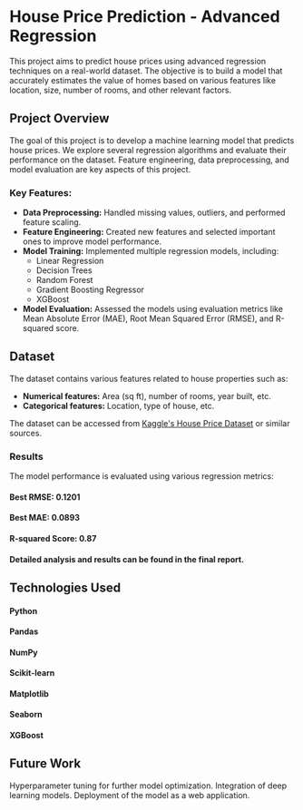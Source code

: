 # House Price Prediction - Advanced Regression

This project aims to predict house prices using advanced regression techniques on a real-world dataset. The objective is to build a model that accurately estimates the value of homes based on various features like location, size, number of rooms, and other relevant factors.

## Project Overview

The goal of this project is to develop a machine learning model that predicts house prices. We explore several regression algorithms and evaluate their performance on the dataset. Feature engineering, data preprocessing, and model evaluation are key aspects of this project.

### Key Features:
- **Data Preprocessing:** Handled missing values, outliers, and performed feature scaling.
- **Feature Engineering:** Created new features and selected important ones to improve model performance.
- **Model Training:** Implemented multiple regression models, including:
  - Linear Regression
  - Decision Trees
  - Random Forest
  - Gradient Boosting Regressor
  - XGBoost
- **Model Evaluation:** Assessed the models using evaluation metrics like Mean Absolute Error (MAE), Root Mean Squared Error (RMSE), and R-squared score.

## Dataset

The dataset contains various features related to house properties such as:
- **Numerical features:** Area (sq ft), number of rooms, year built, etc.
- **Categorical features:** Location, type of house, etc.

The dataset can be accessed from [Kaggle's House Price Dataset](https://www.kaggle.com/c/house-prices-advanced-regression-techniques/data) or similar sources.



### Results
The model performance is evaluated using various regression metrics:
#### Best RMSE: 0.1201
#### Best MAE: 0.0893
#### R-squared Score: 0.87
#### Detailed analysis and results can be found in the final report.

## Technologies Used
#### Python
#### Pandas
#### NumPy
#### Scikit-learn
#### Matplotlib
#### Seaborn
#### XGBoost
## Future Work
Hyperparameter tuning for further model optimization.
Integration of deep learning models.
Deployment of the model as a web application.
